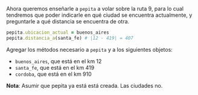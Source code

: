 Ahora queremos enseñarle a `pepita`  a volar sobre la ruta 9, para lo cual tendremos que poder indicarle en qué ciudad se encuentra actualmente, y preguntarle a qué distancia se encuentra de otra. 

```ruby
pepita.ubicacion_actual = buenos_aires
pepita.distancia_a(santa_fe) # |12 - 419| = 407
```

Agregar los métodos necesario a `pepita` y a los siguientes objetos:

  * `buenos_aires`, que está en el km 12
  * `santa_fe`, que está en el km 419
  * `cordoba`, que está en el km 910

**Nota**: Asumir que pepita ya está está creada.  Las ciudades no.